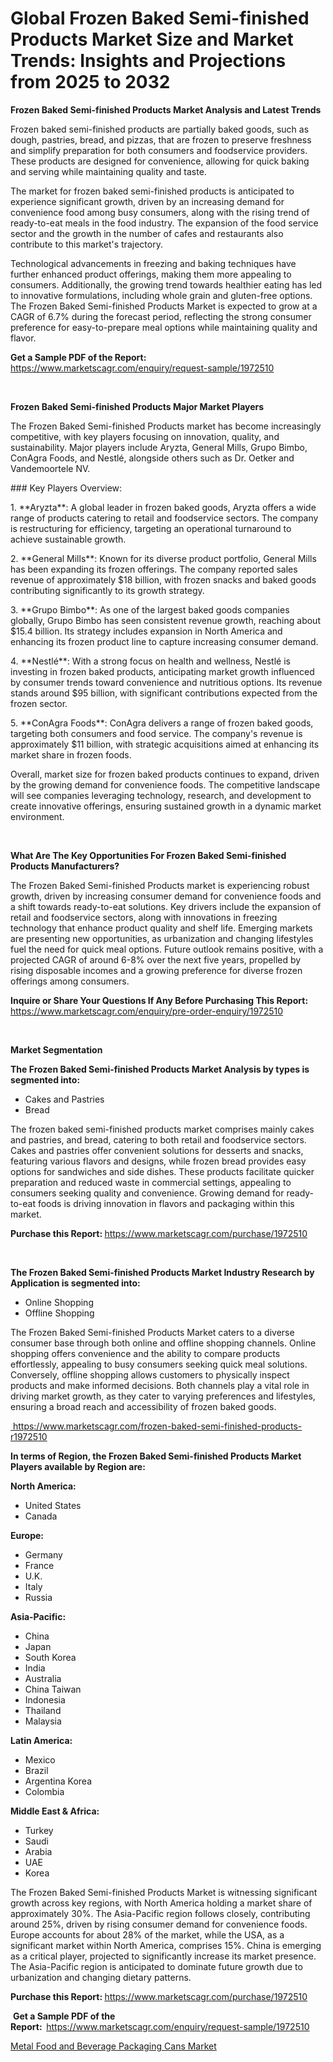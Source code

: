 <p><h1>Global Frozen Baked Semi-finished Products Market Size and Market Trends: Insights and Projections from 2025 to 2032</h1></p><p><strong>Frozen Baked Semi-finished Products Market Analysis and Latest Trends</strong></p>
<p><p>Frozen baked semi-finished products are partially baked goods, such as dough, pastries, bread, and pizzas, that are frozen to preserve freshness and simplify preparation for both consumers and foodservice providers. These products are designed for convenience, allowing for quick baking and serving while maintaining quality and taste. </p><p>The market for frozen baked semi-finished products is anticipated to experience significant growth, driven by an increasing demand for convenience food among busy consumers, along with the rising trend of ready-to-eat meals in the food industry. The expansion of the food service sector and the growth in the number of cafes and restaurants also contribute to this market's trajectory.</p><p>Technological advancements in freezing and baking techniques have further enhanced product offerings, making them more appealing to consumers. Additionally, the growing trend towards healthier eating has led to innovative formulations, including whole grain and gluten-free options. The Frozen Baked Semi-finished Products Market is expected to grow at a CAGR of 6.7% during the forecast period, reflecting the strong consumer preference for easy-to-prepare meal options while maintaining quality and flavor.</p></p>
<p><strong>Get a Sample PDF of the Report:&nbsp;</strong> <a href="https://www.marketscagr.com/enquiry/request-sample/1972510?utm_campaign=1902&utm_medium=2&utm_source=Github&utm_content=ia&utm_term=15022025&utm_id=frozen-baked-semi-finished-products">https://www.marketscagr.com/enquiry/request-sample/1972510</a></p>
<p>&nbsp;</p>
<p><strong>Frozen Baked Semi-finished Products Major Market Players</strong></p>
<p><p>The Frozen Baked Semi-finished Products market has become increasingly competitive, with key players focusing on innovation, quality, and sustainability. Major players include Aryzta, General Mills, Grupo Bimbo, ConAgra Foods, and Nestlé, alongside others such as Dr. Oetker and Vandemoortele NV.</p><p>### Key Players Overview:</p><p>1. **Aryzta**: A global leader in frozen baked goods, Aryzta offers a wide range of products catering to retail and foodservice sectors. The company is restructuring for efficiency, targeting an operational turnaround to achieve sustainable growth.</p><p>2. **General Mills**: Known for its diverse product portfolio, General Mills has been expanding its frozen offerings. The company reported sales revenue of approximately $18 billion, with frozen snacks and baked goods contributing significantly to its growth strategy.</p><p>3. **Grupo Bimbo**: As one of the largest baked goods companies globally, Grupo Bimbo has seen consistent revenue growth, reaching about $15.4 billion. Its strategy includes expansion in North America and enhancing its frozen product line to capture increasing consumer demand.</p><p>4. **Nestlé**: With a strong focus on health and wellness, Nestlé is investing in frozen baked products, anticipating market growth influenced by consumer trends toward convenience and nutritious options. Its revenue stands around $95 billion, with significant contributions expected from the frozen sector.</p><p>5. **ConAgra Foods**: ConAgra delivers a range of frozen baked goods, targeting both consumers and food service. The company's revenue is approximately $11 billion, with strategic acquisitions aimed at enhancing its market share in frozen foods.</p><p>Overall, market size for frozen baked products continues to expand, driven by the growing demand for convenience foods. The competitive landscape will see companies leveraging technology, research, and development to create innovative offerings, ensuring sustained growth in a dynamic market environment.</p></p>
<p>&nbsp;</p>
<p><strong>What Are The Key Opportunities For Frozen Baked Semi-finished Products Manufacturers?</strong></p>
<p><p>The Frozen Baked Semi-finished Products market is experiencing robust growth, driven by increasing consumer demand for convenience foods and a shift towards ready-to-eat solutions. Key drivers include the expansion of retail and foodservice sectors, along with innovations in freezing technology that enhance product quality and shelf life. Emerging markets are presenting new opportunities, as urbanization and changing lifestyles fuel the need for quick meal options. Future outlook remains positive, with a projected CAGR of around 6-8% over the next five years, propelled by rising disposable incomes and a growing preference for diverse frozen offerings among consumers.</p></p>
<p><strong>Inquire or Share Your Questions If Any Before Purchasing This Report:</strong> <a href="https://www.marketscagr.com/enquiry/pre-order-enquiry/1972510?utm_campaign=1902&utm_medium=2&utm_source=Github&utm_content=ia&utm_term=15022025&utm_id=frozen-baked-semi-finished-products">https://www.marketscagr.com/enquiry/pre-order-enquiry/1972510</a></p>
<p>&nbsp;</p>
<p><strong>Market Segmentation</strong></p>
<p><strong>The Frozen Baked Semi-finished Products Market Analysis by types is segmented into:</strong></p>
<p><ul><li>Cakes and Pastries</li><li>Bread</li></ul></p>
<p><p>The frozen baked semi-finished products market comprises mainly cakes and pastries, and bread, catering to both retail and foodservice sectors. Cakes and pastries offer convenient solutions for desserts and snacks, featuring various flavors and designs, while frozen bread provides easy options for sandwiches and side dishes. These products facilitate quicker preparation and reduced waste in commercial settings, appealing to consumers seeking quality and convenience. Growing demand for ready-to-eat foods is driving innovation in flavors and packaging within this market.</p></p>
<p><strong>Purchase this Report:&nbsp;</strong><a href="https://www.marketscagr.com/purchase/1972510?utm_campaign=1902&utm_medium=2&utm_source=Github&utm_content=ia&utm_term=15022025&utm_id=frozen-baked-semi-finished-products">https://www.marketscagr.com/purchase/1972510</a></p>
<p>&nbsp;</p>
<p><strong>The Frozen Baked Semi-finished Products Market Industry Research by Application is segmented into:</strong></p>
<p><ul><li>Online Shopping</li><li>Offline Shopping</li></ul></p>
<p><p>The Frozen Baked Semi-finished Products Market caters to a diverse consumer base through both online and offline shopping channels. Online shopping offers convenience and the ability to compare products effortlessly, appealing to busy consumers seeking quick meal solutions. Conversely, offline shopping allows customers to physically inspect products and make informed decisions. Both channels play a vital role in driving market growth, as they cater to varying preferences and lifestyles, ensuring a broad reach and accessibility of frozen baked goods.</p></p>
<p><a href="https://www.marketscagr.com/frozen-baked-semi-finished-products-r1972510?utm_campaign=1902&utm_medium=2&utm_source=Github&utm_content=ia&utm_term=15022025&utm_id=frozen-baked-semi-finished-products">&nbsp;https://www.marketscagr.com/frozen-baked-semi-finished-products-r1972510</a></p>
<p><strong>In terms of Region, the Frozen Baked Semi-finished Products Market Players available by Region are:</strong></p>
<p>
    <p> <strong> North America: </strong>
        <ul>
            <li>United States</li>
            <li>Canada</li>
        </ul>
        </p> 
    <p> <strong> Europe: </strong>
        <ul>
            <li>Germany</li>
            <li>France</li>
            <li>U.K.</li>
            <li>Italy</li>
            <li>Russia</li>
        </ul>
        </p> 
    <p> <strong> Asia-Pacific: </strong>
        <ul>
            <li>China</li>
            <li>Japan</li>
            <li>South Korea</li>
            <li>India</li>
            <li>Australia</li>
            <li>China Taiwan</li>
            <li>Indonesia</li>
            <li>Thailand</li>
            <li>Malaysia</li>
        </ul>
        </p> 
    <p> <strong> Latin America: </strong>
        <ul>
            <li>Mexico</li>
            <li>Brazil</li>
            <li>Argentina Korea</li>
            <li>Colombia</li>
        </ul>
        </p> 
    <p> <strong> Middle East & Africa: </strong>
        <ul>
            <li>Turkey</li>
            <li>Saudi</li>
            <li>Arabia</li>
            <li>UAE</li>
            <li>Korea</li>
        </ul>
    </p>
    </p>
<p><p>The Frozen Baked Semi-finished Products Market is witnessing significant growth across key regions, with North America holding a market share of approximately 30%. The Asia-Pacific region follows closely, contributing around 25%, driven by rising consumer demand for convenience foods. Europe accounts for about 28% of the market, while the USA, as a significant market within North America, comprises 15%. China is emerging as a critical player, projected to significantly increase its market presence. The Asia-Pacific region is anticipated to dominate future growth due to urbanization and changing dietary patterns.</p></p>
<p><strong>Purchase this Report: </strong><a href="https://www.marketscagr.com/purchase/1972510?utm_campaign=1902&utm_medium=2&utm_source=Github&utm_content=ia&utm_term=15022025&utm_id=frozen-baked-semi-finished-products">https://www.marketscagr.com/purchase/1972510</a></p>
<p>&nbsp;<strong>Get a Sample PDF of the Report:&nbsp;&nbsp;</strong><a href="https://www.marketscagr.com/enquiry/request-sample/1972510?utm_campaign=1902&utm_medium=2&utm_source=Github&utm_content=ia&utm_term=15022025&utm_id=frozen-baked-semi-finished-products">https://www.marketscagr.com/enquiry/request-sample/1972510</a></p>
<p><strong></strong></p>
<p><p><a href="https://github.com/rahu1506/Market-Research-Report-List-6/blob/main/metal-food-and-beverage-packaging-cans-market.md?utm_campaign=1902&utm_medium=2&utm_source=Github&utm_content=ia&utm_term=15022025&utm_id=frozen-baked-semi-finished-products">Metal Food and Beverage Packaging Cans Market</a></p></p>